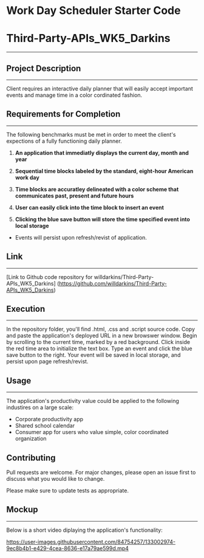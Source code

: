 # Work Day Scheduler Starter Code
# Third-Party-APIs_WK5_Darkins
***

## Project Description
***
Client requires an interactive daily planner that will easily accept important events and manage time in a color cordinated fashion.

## Requirements for Completion
***
The following benchmarks must be met in order to meet the client's expections of a fully functioning daily planner.
1. **An application that immediatly displays the current day, month and year**

2. **Sequential time blocks labeled by the standard, eight-hour American work day**

3. **Time blocks are accuratley delineated with a color scheme that communicates past, present and future hours**

4. **User can easily click into the time block to insert an event**

5. **Clicking the blue save button will store the time specified event into local storage**
- Events will persist upon refresh/revist of application.

## Link
***
[Link to Github code repository for willdarkins/Third-Party-APIs_WK5_Darkins] (https://github.com/willdarkins/Third-Party-APIs_WK5_Darkins)

## Execution
***
In the repository folder, you'll find .html, .css and .script source code. Copy and paste the application's deployed URL in a new browswer window. Begin by scrolling to the current time, marked by a red background. Click inside the red time area to initialize the text box. Type an event and click the blue save button to the right. Your event will be saved in local storage, and persist upon page refresh/revist.


## Usage
***
The application's productivity value could be applied to the following industires on a large scale:
* Corporate productivity app
* Shared school calendar 
* Consumer app for users who value simple, color coordinated organization

## Contributing
Pull requests are welcome. For major changes, please open an issue first to discuss what you would like to change.

Please make sure to update tests as appropriate.
## Mockup
***
Below is a short video diplaying the application's functionality:

https://user-images.githubusercontent.com/84754257/133002974-9ec8b4b1-e429-4cea-8636-e17a79ae599d.mp4
